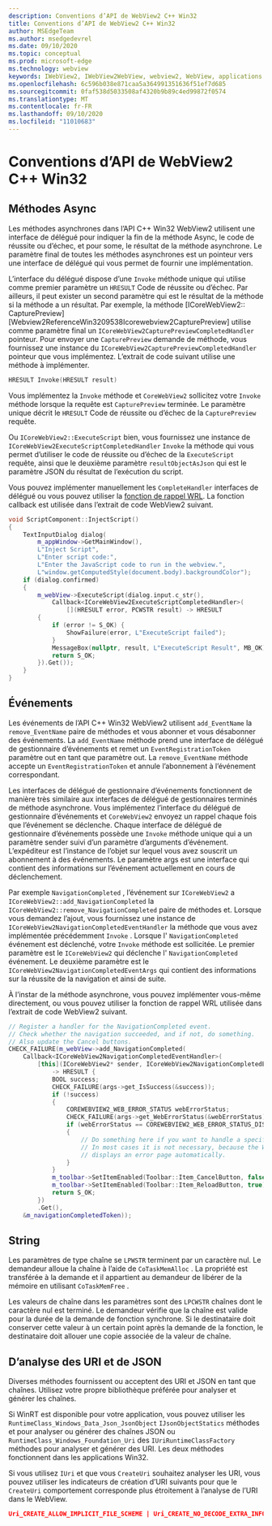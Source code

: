 ```yaml
---
description: Conventions d’API de WebView2 C++ Win32
title: Conventions d’API de WebView2 C++ Win32
author: MSEdgeTeam
ms.author: msedgedevrel
ms.date: 09/10/2020
ms.topic: conceptual
ms.prod: microsoft-edge
ms.technology: webview
keywords: IWebView2, IWebView2WebView, webview2, WebView, applications WPF, WPF, Edge, ICoreWebView2, ICoreWebView2Host, contrôle de navigateur, html Edge
ms.openlocfilehash: 6c596b038e871caa5a364991351636f51ef7d685
ms.sourcegitcommit: 0faf538d5033508af4320b9b89c4ed99872f0574
ms.translationtype: MT
ms.contentlocale: fr-FR
ms.lasthandoff: 09/10/2020
ms.locfileid: "11010683"
---
```

# Conventions d’API de WebView2 C++ Win32  

## Méthodes Async  

Les méthodes asynchrones dans l’API C++ Win32 WebView2 utilisent une interface de délégué pour indiquer la fin de la méthode Async, le code de réussite ou d’échec, et pour some, le résultat de la méthode asynchrone.  Le paramètre final de toutes les méthodes asynchrones est un pointeur vers une interface de délégué qui vous permet de fournir une implémentation.  

L’interface du délégué dispose d’une `Invoke` méthode unique qui utilise comme premier paramètre un `HRESULT` Code de réussite ou d’échec.  Par ailleurs, il peut exister un second paramètre qui est le résultat de la méthode si la méthode a un résultat.  Par exemple, la méthode [ICoreWebView2:: CapturePreview] [Webview2ReferenceWin3209538Icorewebview2CapturePreview] utilise comme paramètre final un `ICoreWebView2CapturePreviewCompletedHandler` pointeur.  Pour envoyer une `CapturePreview` demande de méthode, vous fournissez une instance du `ICoreWebView2CapturePreviewCompletedHandler` pointeur que vous implémentez.  L’extrait de code suivant utilise une méthode à implémenter.  

```cpp
HRESULT Invoke(HRESULT result)
```  

Vous implémentez la `Invoke` méthode et `CoreWebView2` sollicitez votre `Invoke` méthode lorsque la requête est `CapturePreview` terminée.  Le paramètre unique décrit le `HRESULT` Code de réussite ou d’échec de la `CapturePreview` requête.  

Ou `ICoreWebView2::ExecuteScript` bien, vous fournissez une instance de `ICoreWebView2ExecuteScriptCompletedHandler` `Invoke` la méthode qui vous permet d’utiliser le code de réussite ou d’échec de la `ExecuteScript` requête, ainsi que le deuxième paramètre `resultObjectAsJson` qui est le paramètre JSON du résultat de l’exécution du script.  

Vous pouvez implémenter manuellement les `CompleteHandler` interfaces de délégué ou vous pouvez utiliser la [fonction de rappel WRL][CppCxWrlCallbackFunction].  La fonction callback est utilisée dans l’extrait de code WebView2 suivant.  

```cpp
void ScriptComponent::InjectScript()
{
    TextInputDialog dialog(
        m_appWindow->GetMainWindow(),
        L"Inject Script",
        L"Enter script code:",
        L"Enter the JavaScript code to run in the webview.",
        L"window.getComputedStyle(document.body).backgroundColor");
    if (dialog.confirmed)
    {
        m_webView->ExecuteScript(dialog.input.c_str(),
            Callback<ICoreWebView2ExecuteScriptCompletedHandler>(
                [](HRESULT error, PCWSTR result) -> HRESULT
        {
            if (error != S_OK) {
                ShowFailure(error, L"ExecuteScript failed");
            }
            MessageBox(nullptr, result, L"ExecuteScript Result", MB_OK);
            return S_OK;
        }).Get());
    }
}
```  

## Événements  

Les événements de l’API C++ Win32 WebView2 utilisent `add_EventName` la `remove_EventName` paire de méthodes et vous abonner et vous désabonner des événements.  La `add_EventName` méthode prend une interface de délégué de gestionnaire d’événements et remet un `EventRegistrationToken` paramètre out en tant que paramètre out.  La `remove_EventName` méthode accepte un `EventRegistrationToken` et annule l’abonnement à l’événement correspondant.  

Les interfaces de délégué de gestionnaire d’événements fonctionnent de manière très similaire aux interfaces de délégué de gestionnaires terminés de méthode asynchrone.  Vous implémentez l’interface du délégué de gestionnaire d’événements et `CoreWebView2` envoyez un rappel chaque fois que l’événement se déclenche.  Chaque interface de délégué de gestionnaire d’événements possède une `Invoke` méthode unique qui a un paramètre sender suivi d’un paramètre d’arguments d’événement.  L’expéditeur est l’instance de l’objet sur lequel vous avez souscrit un abonnement à des événements.  Le paramètre args est une interface qui contient des informations sur l’événement actuellement en cours de déclenchement.  

Par exemple `NavigationCompleted` , l’événement sur `ICoreWebView2` a `ICoreWebView2::add_NavigationCompleted` la `ICoreWebView2::remove_NavigationCompleted` paire de méthodes et.  Lorsque vous demandez l’ajout, vous fournissez une instance de `ICoreWebView2NavigationCompletedEventHandler` la méthode que vous avez implémentée précédemment `Invoke` .  Lorsque l' `NavigationCompleted` événement est déclenché, votre `Invoke` méthode est sollicitée.  Le premier paramètre est le `ICoreWebView2` qui déclenche l' `NavigationCompleted` événement.  Le deuxième paramètre est le `ICoreWebView2NavigationCompletedEventArgs` qui contient des informations sur la réussite de la navigation et ainsi de suite.  

À l’instar de la méthode asynchrone, vous pouvez implémenter vous-même directement, ou vous pouvez utiliser la fonction de rappel WRL utilisée dans l’extrait de code WebView2 suivant.  

```cpp
// Register a handler for the NavigationCompleted event.
// Check whether the navigation succeeded, and if not, do something.
// Also update the Cancel buttons.
CHECK_FAILURE(m_webView->add_NavigationCompleted(
    Callback<ICoreWebView2NavigationCompletedEventHandler>(
        [this](ICoreWebView2* sender, ICoreWebView2NavigationCompletedEventArgs* args)
            -> HRESULT {
            BOOL success;
            CHECK_FAILURE(args->get_IsSuccess(&success));
            if (!success)
            {
                COREWEBVIEW2_WEB_ERROR_STATUS webErrorStatus;
                CHECK_FAILURE(args->get_WebErrorStatus(&webErrorStatus));
                if (webErrorStatus == COREWEBVIEW2_WEB_ERROR_STATUS_DISCONNECTED)
                {
                    // Do something here if you want to handle a specific error case.
                    // In most cases it is not necessary, because the WebView
                    // displays an error page automatically.
                }
            }
            m_toolbar->SetItemEnabled(Toolbar::Item_CancelButton, false);
            m_toolbar->SetItemEnabled(Toolbar::Item_ReloadButton, true);
            return S_OK;
        })
        .Get(),
    &m_navigationCompletedToken));
```  

## String  

Les paramètres de type chaîne se `LPWSTR` terminent par un caractère nul.  Le demandeur alloue la chaîne à l’aide de `CoTaskMemAlloc` .  La propriété est transférée à la demande et il appartient au demandeur de libérer de la mémoire en utilisant `CoTaskMemFree` .  

Les valeurs de chaîne dans les paramètres sont des `LPCWSTR` chaînes dont le caractère nul est terminé.  Le demandeur vérifie que la chaîne est valide pour la durée de la demande de fonction synchrone.  Si le destinataire doit conserver cette valeur à un certain point après la demande de la fonction, le destinataire doit allouer une copie associée de la valeur de chaîne.  

## D’analyse des URI et de JSON  

Diverses méthodes fournissent ou acceptent des URI et JSON en tant que chaînes.  Utilisez votre propre bibliothèque préférée pour analyser et générer les chaînes.  

Si WinRT est disponible pour votre application, vous pouvez utiliser les `RuntimeClass_Windows_Data_Json_JsonObject` `IJsonObjectStatics` méthodes et pour analyser ou générer des chaînes JSON ou `RuntimeClass_Windows_Foundation_Uri` des `IUriRuntimeClassFactory` méthodes pour analyser et générer des URI.  Les deux méthodes fonctionnent dans les applications Win32.  

Si vous utilisez `IUri` et que vous `CreateUri` souhaitez analyser les URI, vous pouvez utiliser les indicateurs de création d’URI suivants pour que le `CreateUri` comportement corresponde plus étroitement à l’analyse de l’URI dans le WebView.  

```json
Uri_CREATE_ALLOW_IMPLICIT_FILE_SCHEME | Uri_CREATE_NO_DECODE_EXTRA_INFO
```  

<!-- links -->  

[Webview2ReferenceWin3209622Icorewebview2CapturePreview]: ../reference/win32/0-9-622/icorewebview2.md#capturepreview "CapturePreview-interface ICoreWebView2 | Documents Microsoft"  

[CppCxWrlCallbackFunction]: /cpp/cppcx/wrl/callback-function-wrl "Fonction de rappel (WRL) | Documents Microsoft"  
